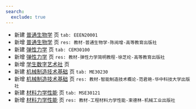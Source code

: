 ```yaml
---
search:
  exclude: true
---
```


- 新建 [普通生物学](../../../../course/普通生物学.md) 页 `tab: EEEN20001`
- 新增 [普通生物学](../../../../course/普通生物学.md) 页 `res: 教材-普通生物学-陈阅增-高等教育出版社`
- 新建 [弹性力学](../../../../course/弹性力学.md) 页 `tab: CEM30100`
- 新增 [弹性力学](../../../../course/弹性力学.md) 页 `res: 教材-弹性力学简明教程-徐芝纶-高等教育出版社`
- 新增 [学生数字艺术社](../../../../club/职业发展协会/学生数字艺术社.md) 页
- 新建 [机械制造技术基础](../../../../course/机械制造技术基础.md) 页 `tab: ME30230`
- 新增 [机械制造技术基础](../../../../course/机械制造技术基础.md) 页 `res: 教材-智能制造技术概论-范君艳-华中科技大学出版社`
- 新建 [材料力学性能](../../../../course/材料力学性能.md) 页 `tab: MSE30121`
- 新增 [材料力学性能](../../../../course/材料力学性能.md) 页 `res: 教材-工程材料力学性能-束德林-机械工业出版社`
